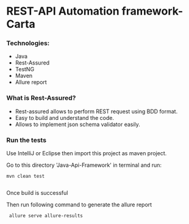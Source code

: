 
# REST-API Automation framework-Carta

### Technologies:
 - Java
 - Rest-Assured
 - TestNG
 - Maven
 - Allure report
 

### What is Rest-Assured?
  - Rest-assured allows to perform REST request using BDD format.
  - Easy to build and understand the code.
  - Allows to implement json schema validator easily.

  
### Run the tests

Use IntelliJ or Eclipse then import this project as maven project.

Go to this directory 'Java-Api-Framework' in terminal and run:

```
mvn clean test 


```
Once build is successful

Then run following command to generate the allure report

```
 allure serve allure-results 

```
